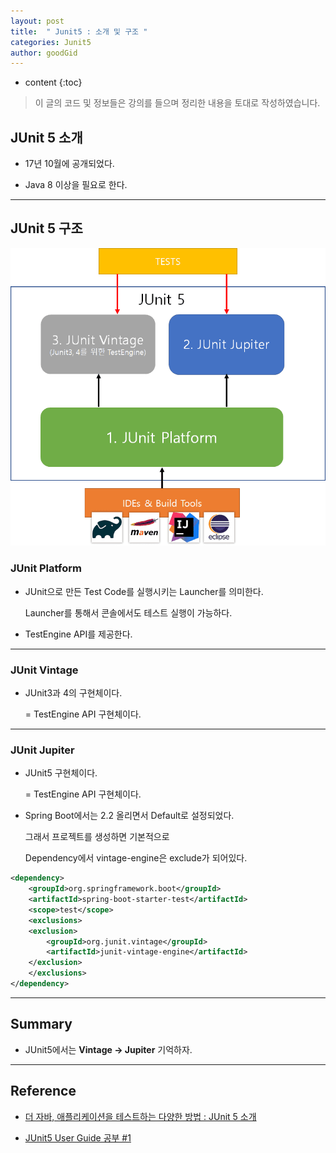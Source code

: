 ```yaml
---
layout: post
title:  " Junit5 : 소개 및 구조 "
categories: Junit5
author: goodGid
---
```

* content
{:toc}

> 이 글의 코드 및 정보들은 강의를 들으며 정리한 내용을 토대로 작성하였습니다.

## JUnit 5 소개

* 17년 10월에 공개되었다.

* Java 8 이상을 필요로 한다.



---

## JUnit 5 구조

![](/assets/img/junit/Junit5-Intro-Structure_1.png)


### JUnit Platform

* JUnit으로 만든 Test Code를 실행시키는 Launcher를 의미한다.

  Launcher를 통해서 콘솔에서도 테스트 실행이 가능하다.

* TestEngine API를 제공한다.

---


### JUnit Vintage

* JUnit3과 4의 구현체이다.

  = TestEngine API 구현체이다.

---


### JUnit Jupiter

* JUnit5 구현체이다.

  = TestEngine API 구현체이다.

* Spring Boot에서는 2.2 올리면서 Default로 설정되었다.

  그래서 프로젝트를 생성하면 기본적으로

  Dependency에서 vintage-engine은 exclude가 되어있다.

``` xml
<dependency>
    <groupId>org.springframework.boot</groupId>
    <artifactId>spring-boot-starter-test</artifactId>
    <scope>test</scope>
    <exclusions>
    <exclusion>
        <groupId>org.junit.vintage</groupId>
        <artifactId>junit-vintage-engine</artifactId>
    </exclusion>
    </exclusions>
</dependency>
```



---

## Summary

* JUnit5에서는 **Vintage -> Jupiter** 기억하자.



---

## Reference

* [더 자바, 애플리케이션을 테스트하는 다양한 방법 : JUnit 5 소개](https://www.inflearn.com/course/the-java-application-test)

* [JUnit5 User Guide 공부 #1](https://sun-22.tistory.com/81)